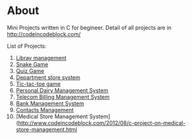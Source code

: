 # About

Mini Projects written in C for begineer. Detail of all projects are in http://codeincodeblock.com/

List of Projects:

 1. [Libray management](http://www.codeincodeblock.com/2011/03/mini-project-library-management-in-c.html)
 2. [Snake Game](http://www.codeincodeblock.com/2011/06/mini-projet-snake-game-in-c.html)
 3. [Quiz Game](http://www.codeincodeblock.com/2011/06/mini-project-quiz-in-c.html)
 4. [Department store system](http://www.codeincodeblock.com/2011/06/mini-project-department-store-source.html)
 5. [Tic-tac-toe game](http://www.codeincodeblock.com/2011/06/mini-project-tic-tac-game-source-code.html)
 6. [Personal Dairy Management System](http://www.codeincodeblock.com/2012/06/school-project-personal-dairy.html)
 7. [Telecom Billing Management System](http://www.codeincodeblock.com/2012/06/telecom-billing-management-system-in-c.html)
 8. [Bank Management System](http://www.codeincodeblock.com/2012/06/codeblocks-project-bank-management.html)
 9. [Contacts Management](http://www.codeincodeblock.com/2011/09/contacts-manager-mini-project-in-c-with.html)
 10. [Medical Store Management System](http://www.codeincodeblock.com/2012/08/c-project-on-medical-store-management.html
